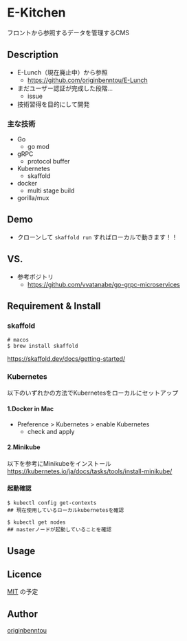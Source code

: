 E-Kitchen
===

フロントから参照するデータを管理するCMS

## Description

- E-Lunch（現在廃止中）から参照
    - https://github.com/originbenntou/E-Lunch
- まだユーザー認証が完成した段階...
    - issue
- 技術習得を目的にして開発

### 主な技術

- Go
    - go mod
- gRPC
    - protocol buffer
- Kubernetes
    - skaffold
- docker
    - multi stage build
- gorilla/mux

## Demo

- クローンして `skaffold run` すればローカルで動きます！！

## VS. 

- 参考ポジトリ
    - https://github.com/vvatanabe/go-grpc-microservices

## Requirement & Install

### skaffold

```shell script
# macos
$ brew install skaffold
```
https://skaffold.dev/docs/getting-started/

### Kubernetes

以下のいずれかの方法でKubernetesをローカルにセットアップ

#### 1.Docker in Mac

- Preference > Kubernetes > enable Kubernetes
    - check and apply

#### 2.Minikube

以下を参考にMinikubeをインストール
https://kubernetes.io/ja/docs/tasks/tools/install-minikube/

#### 起動確認

```shell script
$ kubectl config get-contexts
## 現在使用しているローカルkubernetesを確認

$ kubectl get nodes
## masterノードが起動していることを確認
```

## Usage

## Licence

[MIT]() の予定

## Author

[originbenntou](https://github.com/originbenntou)
